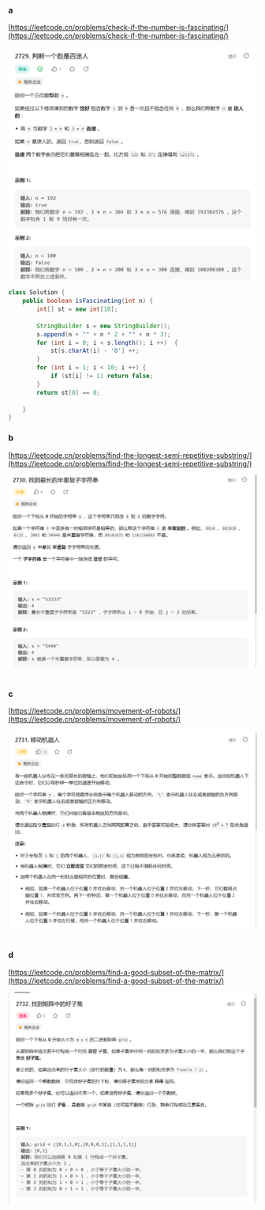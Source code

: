 ### a

[https://leetcode.cn/problems/check-if-the-number-is-fascinating/](https://leetcode.cn/problems/check-if-the-number-is-fascinating/)

<img src="../images/two_106/20230704174511.png">

```java
class Solution {
    public boolean isFascinating(int n) {
        int[] st = new int[10];

        StringBuilder s = new StringBuilder();
        s.append(n + "" + n * 2 + "" + n * 3);
        for (int i = 0; i < s.length(); i ++)  {
            st[s.charAt(i) - '0'] ++;
        }
        for (int i = 1; i < 10; i ++) {
            if (st[i] != 1) return false;
        }
        return st[0] == 0;

    }
}
```

### b

[https://leetcode.cn/problems/find-the-longest-semi-repetitive-substring/](https://leetcode.cn/problems/find-the-longest-semi-repetitive-substring/)

<img src="../images/two_106/20230704174738.png">

```java

```

### c

[https://leetcode.cn/problems/movement-of-robots/](https://leetcode.cn/problems/movement-of-robots/)

<img src="../images/two_106/20230704175112.png">

```java

```

### d

[https://leetcode.cn/problems/find-a-good-subset-of-the-matrix/](https://leetcode.cn/problems/find-a-good-subset-of-the-matrix/)

<img src="../images/two_106/20230704175150.png">

```java

```


